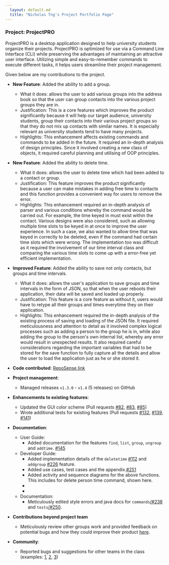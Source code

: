 ```yaml
---
  layout: default.md
  title: "Nicholas Tng's Project Portfolio Page"
---
```


### Project: ProjectPRO

ProjectPRO is a desktop application designed to help university students organize their projects. ProjectPRO is optimized for use via a Command Line Interface (CLI) while preserving the advantages of maintaining an attractive user interface. Utilizing simple and easy-to-remember commands to execute different tasks, it helps users streamline their project management.

Given below are my contributions to the project.

* **New Feature**: Added the ability to add a group.
  * What it does: allows the user to add various groups into the address book so that the user can group contacts into the various project groups they are in.
  * Justification: This is a core features which improves the product significantly because it will help our target audience, university students, group their contacts into their various project groups so that they do not mix up contacts with similar names. It is especially relevant as university students tend to have many projects.
  * Highlights: This enhancement affects existing commands and commands to be added in the future. It required an in-depth analysis of design principles. Since it involved creating a new class of objects, it required careful planning and utilising of OOP principles.

* **New Feature**: Added the ability to delete time.
  * What it does: allows the user to delete time which had been added to a contact or group.
  * Justification: This feature improves the product significantly because a user can make mistakes in adding free time to contacts and this function provides a convenient way for users to remove the error.
  * Highlights: This enhancement required an in-depth analysis of parser and various conditions whereby the command would be carried out. For example, the time keyed in must exist within the contact. Various designs were also considered, such as allowing multiple time slots to be keyed in at once to improve the user experience. In such a case, we also wanted to allow time that was keyed in correctly to be deleted, even if the command had certain time slots which were wrong. The implementation too was difficult as it required the involvement of our time interval class and comparing the various time slots to come up with a error-free yet efficient implementation.

* **Improved Feature**: Added the ability to save not only contacts, but groups and time intervals.
  * What it does: allows the user's application to save groups and time intervals in the form of JSON, so that when the user reboots their application, their data will be saved and loaded up properly.
  * Justification: This feature is a core feature as without it, users would have to retype all their groups and times everytime they on their application.
  * Highlights: This enhancement required the in-depth analysis of the existing process of saving and loading of the JSON file. It required meticulousness and attention to detail as it involved complex logical processes such as adding a person to the group he is in, while also adding the group to the person's own internal list, whereby any error would result in unexpected results. It also required careful considerations regarding the important variables that had to be stored for the save function to fully capture all the details and allow the user to load the application just as he or she stored it.

* **Code contributed**: [RepoSense link](https://nus-cs2103-ay2324s1.github.io/tp-dashboard/#/widget/?search=&sort=groupTitle&sortWithin=title&timeframe=commit&mergegroup=&groupSelect=groupByRepos&breakdown=true&checkedFileTypes=docs~functional-code~test-code&since=2023-09-22&chartGroupIndex=36&chartIndex=3)

* **Project management**:
  * Managed releases `v1.3.0` - `v1.4` (5 releases) on GitHub

* **Enhancements to existing features**:
  * Updated the GUI color scheme (Pull requests [\#82](https://github.com/AY2324S1-CS2103T-T10-3/tp/pull/82), [\#83](https://github.com/AY2324S1-CS2103T-T10-3/tp/pull/83), [\#85](https://github.com/AY2324S1-CS2103T-T10-3/tp/pull/85))
  * Wrote additional tests for existing features (Pull requests [\#132](https://github.com/AY2324S1-CS2103T-T10-3/tp/pull/132), [\#139](https://github.com/AY2324S1-CS2103T-T10-3/tp/pull/139), [\#141](https://github.com/AY2324S1-CS2103T-T10-3/tp/pull/141))

* **Documentation**:
  * User Guide:
    * Added documentation for the features `find`, `list`, `group`, `ungroup` and `addtime`. [\#145](https://github.com/AY2324S1-CS2103T-T10-3/tp/pull/145)
  * Developer Guide:
    * Added implementation details of the `deletetime` [\#112](https://github.com/AY2324S1-CS2103T-T10-3/tp/pull/112/files) and `addgroup` [\#226](https://github.com/AY2324S1-CS2103T-T10-3/tp/pull/226/files) feature.
    * Added use cases, test cases and the appendix.[\#251](https://github.com/AY2324S1-CS2103T-T10-3/tp/pull/251)
    * Added activity and sequence diagrams for the above functions. This includes for delete person time command, shown here.
    * <puml src="diagrams/DeletePersonTimeDiagram.puml" alt="DeletePersonTimeDiagram"/>
    * <puml src="diagrams/DeletePersonTimeActivityDiagram.puml" alt="DeletePersonTimeActivityDiagram"/>
  * Documentation:
    * Meticulously edited style errors and java docs for `commands`[/#238](https://github.com/AY2324S1-CS2103T-T10-3/tp/pull/238) and `tests`[/#250](https://github.com/AY2324S1-CS2103T-T10-3/tp/pull/250).
* **Contributions beyond project team**
    * Meticulously review other groups work and provided feedback on potential bugs and how they could improve their product [here](https://github.com/nicholastng010601/ped/tree/main/files).


* **Community**:
  * Reported bugs and suggestions for other teams in the class (examples: [1](https://github.com/AY2324S1-CS2103T-T10-4/tp/issues/242), [2](https://github.com/AY2324S1-CS2103T-T10-4/tp/issues/243), [3](https://github.com/AY2324S1-CS2103T-T10-4/tp/issues/240))
